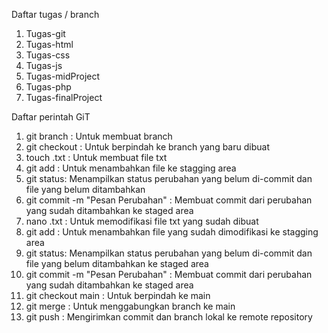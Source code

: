 Daftar tugas / branch
1. Tugas-git
2. Tugas-html
3. Tugas-css
4. Tugas-js
5. Tugas-midProject
6. Tugas-php
7. Tugas-finalProject
   
Daftar perintah GiT
1. git branch <nama branch> : Untuk membuat branch
2. git checkout <nama branch> : Untuk berpindah ke branch yang baru dibuat
3. touch <nama file>.txt : Untuk membuat file txt
4. git add <nama file> : Untuk menambahkan file ke stagging area
5. git status: Menampilkan status perubahan yang belum di-commit dan file yang belum ditambahkan
6. git commit -m "Pesan Perubahan" : Membuat commit dari perubahan yang sudah ditambahkan ke staged area
7. nano <nama file>.txt : Untuk memodifikasi file txt yang sudah dibuat
8. git add <nama file> : Untuk menambahkan file yang sudah dimodifikasi ke stagging area
9. git status: Menampilkan status perubahan yang belum di-commit dan file yang belum ditambahkan ke staged area
10. git commit -m "Pesan Perubahan" : Membuat commit dari perubahan yang sudah ditambahkan ke staged area
11. git checkout main : Untuk berpindah ke main
12. git merge <nama branch> : Untuk menggabungkan branch ke main
13. git push : Mengirimkan commit dan branch lokal ke remote repository
